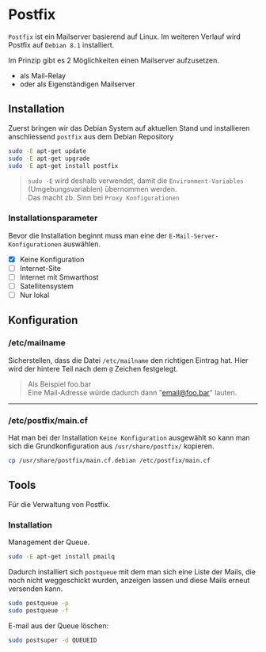 # Postfix
`Postfix` ist ein Mailserver basierend auf Linux.
Im weiteren Verlauf wird Postfix auf `Debian 8.1` installiert.

[//]: # (die Liste stimmt noch nicht ganz, sollte angepasst werden!)
Im Prinzip gibt es 2 Möglichkeiten einen Mailserver aufzusetzen.
* als Mail-Relay
* oder als Eigenständigen Mailserver

## Installation
Zuerst bringen wir das Debian System auf aktuellen Stand und installieren
anschliessend `postfix` aus dem Debian Repository
```bash
sudo -E apt-get update
sudo -E apt-get upgrade
sudo -E apt-get install postfix
```
> `sudo -E` wird deshalb verwendet, damit die `Environment-Variables`
> (Umgebungsvariablen) übernommen werden.  
> Das macht zb. Sinn bei `Proxy Konfigurationen`

### Installationsparameter
Bevor die Installation beginnt muss man eine der `E-Mail-Server-Konfigurationen`
auswählen.  
- [x] Keine Konfiguration
- [ ] Internet-Site
- [ ] Internet mit Smwarthost
- [ ] Satellitensystem
- [ ] Nur lokal

## Konfiguration
### /etc/mailname
Sicherstellen, dass die Datei `/etc/mailname` den richtigen Eintrag hat.
Hier wird der hintere Teil nach dem `@` Zeichen festgelegt.

> Als Beispiel foo.bar  
> Eine Mail-Adresse würde dadurch dann "email@foo.bar" lauten.

---
### /etc/postfix/main.cf
Hat man bei der Installation `Keine Konfiguration` ausgewählt so kann man sich
die Grundkonfiguration aus `/usr/share/postfix/` kopieren.
```bash
cp /usr/share/postfix/main.cf.debian /etc/postfix/main.cf
```

## Tools
Für die Verwaltung von Postfix.

### Installation
Management der Queue.
```bash
sudo -E apt-get install pmailq
```
Dadurch installiert sich `postqueue` mit dem man sich eine Liste der Mails, die
noch nicht weggeschickt wurden, anzeigen lassen und diese Mails erneut
versenden kann.
```bash
sudo postqueue -p
sudo postqueue -f
```
E-mail aus der Queue löschen:
```bash
sudo postsuper -d QUEUEID
```
